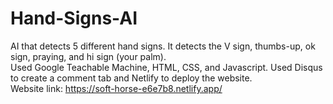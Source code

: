 # Hand-Signs-AI
AI that detects 5 different hand signs. It detects the V sign, thumbs-up, ok sign, praying, and hi sign (your palm).\
Used Google Teachable Machine, HTML, CSS, and Javascript. Used Disqus to create a comment tab and Netlify to deploy the website.\
Website link: https://soft-horse-e6e7b8.netlify.app/


